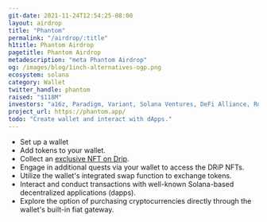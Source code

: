```yaml
---
git-date: 2021-11-24T12:54:25-08:00
layout: airdrop
title: "Phantom"
permalink: "/airdrop/:title"
h1title: Phantom Airdrop
pagetitle: Phantom Airdrop
metadescription: "meta Phantom Airdrop"
og: /images/blog/1inch-alternatives-ogp.png
ecosystem: solana
category: Wallet
twitter_handle: phantom
raised: "$118M"
investors: "a16z, Paradigm, Variant, Solana Ventures, DeFi Alliance, Robert Leshner"
project_url: https://phantom.app/
todo: "Create wallet and interact with dApps."
---
```


- Set up a wallet
- Add tokens to your wallet.
- Collect an [exclusive NFT on Drip](https://drip.haus/phantom).
- Engage in additional quests via your wallet to access the DRiP NFTs.
- Utilize the wallet's integrated swap function to exchange tokens.
- Interact and conduct transactions with well-known Solana-based decentralized applications (dapps).
- Explore the option of purchasing cryptocurrencies directly through the wallet's built-in fiat gateway.
